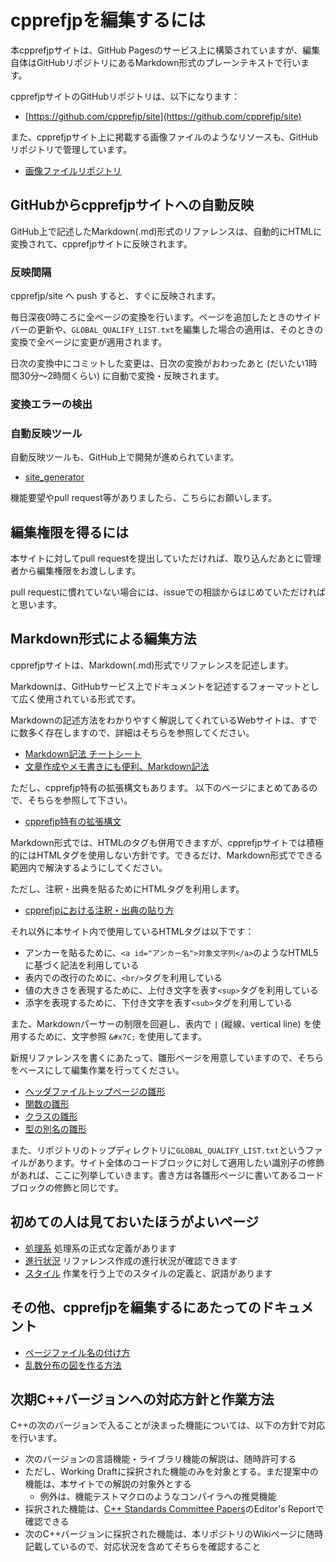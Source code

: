 # cpprefjpを編集するには

本cpprefjpサイトは、GitHub Pagesのサービス上に構築されていますが、編集自体はGitHubリポジトリにあるMarkdown形式のプレーンテキストで行います。

cpprefjpサイトのGitHubリポジトリは、以下になります：

* [https://github.com/cpprefjp/site](https://github.com/cpprefjp/site)


また、cpprefjpサイト上に掲載する画像ファイルのようなリソースも、GitHubリポジトリで管理しています。

* [画像ファイルリポジトリ](https://github.com/cpprefjp/image)


## GitHubからcpprefjpサイトへの自動反映
GitHub上で記述したMarkdown(.md)形式のリファレンスは、自動的にHTMLに変換されて、cpprefjpサイトに反映されます。


### 反映間隔
cpprefjp/site へ push すると、すぐに反映されます。

毎日深夜0時ころに全ページの変換を行います。ページを追加したときのサイドバーの更新や、`GLOBAL_QUALIFY_LIST.txt`を編集した場合の適用は、そのときの変換で全ページに変更が適用されます。

日次の変換中にコミットした変更は、日次の変換がおわったあと (だいたい1時間30分〜2時間くらい) に自動で変換・反映されます。


### 変換エラーの検出

### 自動反映ツール
自動反映ツールも、GitHub上で開発が進められています。

* [site_generator](https://github.com/cpprefjp/site_generator)

機能要望やpull request等がありましたら、こちらにお願いします。

## 編集権限を得るには
本サイトに対してpull requestを提出していただければ、取り込んだあとに管理者から編集権限をお渡しします。

pull requestに慣れていない場合には、issueでの相談からはじめていただければと思います。


## Markdown形式による編集方法
cpprefjpサイトは、Markdown(.md)形式でリファレンスを記述します。

Markdownは、GitHubサービス上でドキュメントを記述するフォーマットとして広く使用されている形式です。

Markdownの記述方法をわかりやすく解説してくれているWebサイトは、すでに数多く存在しますので、詳細はそちらを参照してください。

* [Markdown記法 チートシート](http://qiita.com/Qiita/items/c686397e4a0f4f11683d)
* [文章作成やメモ書きにも便利、Markdown記法](http://kojika17.com/2013/01/starting-markdown.html)

ただし、cpprefjp特有の拡張構文もあります。
以下のページにまとめてあるので、そちらを参照して下さい。

* [cpprefjp特有の拡張構文](/start_editing/specialized.md)

Markdown形式では、HTMLのタグも併用できますが、cpprefjpサイトでは積極的にはHTMLタグを使用しない方針です。できるだけ、Markdown形式でできる範囲内で解決するようにしてください。

ただし、注釈・出典を貼るためにHTMLタグを利用します。

* [cpprefjpにおける注釈・出典の貼り方](/start_editing/cite_note_ref.md)

それ以外に本サイト内で使用しているHTMLタグは以下です：

* アンカーを貼るために、`<a id="アンカー名">対象文字列</a>`のようなHTML5に基づく記法を利用している
* 表内での改行のために、`<br/>`タグを利用している
* 値の大きさを表現するために、上付き文字を表す`<sup>`タグを利用している
* 添字を表現するために、下付き文字を表す`<sub>`タグを利用している

また、Markdownパーサーの制限を回避し、表内で `|` (縦線、vertical line) を使用するために、文字参照 `&#x7C;` を使用してます。

新規リファレンスを書くにあたって、雛形ページを用意していますので、そちらをベースにして編集作業を行ってください。

* [ヘッダファイルトップページの雛形](/start_editing/header_template_page.md)
* [関数の雛形](/start_editing/function_template_page.md)
* [クラスの雛形](/start_editing/class_template_page.md)
* [型の別名の雛形](/start_editing/type-type_template_page.md)

また、リポジトリのトップディレクトリに`GLOBAL_QUALIFY_LIST.txt`というファイルがあります。サイト全体のコードブロックに対して適用したい識別子の修飾があれば、ここに列挙していきます。書き方は各雛形ページに書いてあるコードブロックの修飾と同じです。


## 初めての人は見ておいたほうがよいページ

* [処理系](/implementation.md) 処理系の正式な定義があります
* [進行状況](https://github.com/cpprefjp/site/wiki/progress) リファレンス作成の進行状況が確認できます
* [スタイル](/working_style.md) 作業を行う上でのスタイルの定義と、訳語があります


## その他、cpprefjpを編集するにあたってのドキュメント

* [ページファイル名の付け方](/start_editing/page_names.md)
* [乱数分布の図を作る方法](/start_editing/random_figure.md)


## 次期C++バージョンへの対応方針と作業方法
C++の次のバージョンで入ることが決まった機能については、以下の方針で対応を行います。

- 次のバージョンの言語機能・ライブラリ機能の解説は、随時許可する
- ただし、Working Draftに採択された機能のみを対象とする。まだ提案中の機能は、本サイトでの解説の対象外とする
    - 例外は、機能テストマクロのようなコンパイラへの推奨機能
- 採択された機能は、[C++ Standards Committee Papers](http://www.open-std.org/jtc1/sc22/wg21/docs/papers/)のEditor's Reportで確認できる
- 次のC++バージョンに採択された機能は、本リポジトリのWikiページに随時記載しているので、対応状況を含めてそちらを確認すること


